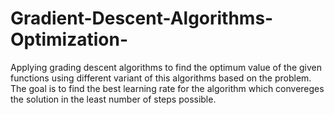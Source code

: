 # Gradient-Descent-Algorithms-Optimization-

Applying grading descent algorithms to find the optimum value of the given functions using different variant of this algorithms based on the problem. The goal is to find the best learning rate for the algorithm which convereges the solution in the least number of steps possible. 
